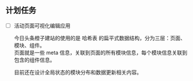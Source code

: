 ## 计划任务

- [ ] 活动页面可视化编辑应用

  今日头条橙子建站的使用的是 哈希表 的扁平式数据结构，分为三层：页面、模块、组件。  
  页面就是一些 meta 信息，关联到页面的所有模块信息，每个模块信息关联到包含的组件信息。

  目前还在设计全局状态的模块分布和数据更新相关内容。
